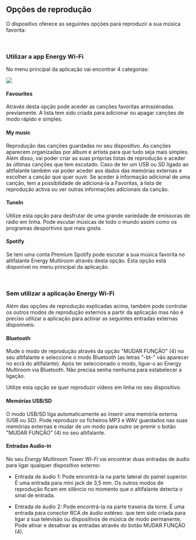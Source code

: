 ## Opções de reprodução
O dispositivo oferece as seguintes opções para reproduzir a sua música favorita:

<br/>

### Utilizar a app Energy Wi-Fi
No menu principal da aplicação vai encontrar 4 categorias:

![](http://static.energysistem.com/images/manuals/42677/56e83c069cf1e.jpg)

#### Favourites
Através desta opção pode aceder as canções favoritas armazenadas previamente. A lista tem sido criada para adicionar ou apagar canções de modo rápido e simples. 

#### My music
Reprodução das canções guardadas no seu dispositivo. As canções aparecem organizadas por álbum e artista para que tudo seja mais simples. Além disso, vai poder criar as suas próprias listas de reprodução e aceder às últimas canções que tem escutado. Caso de ter um USB ou SD ligado ao altifalante também vai poder aceder aos dados das memórias externas e escolher a canção que quer ouvir. Se aceder à informação adicional de uma canção, tem a possibilidade de adicioná-la a Favoritas, à lista de reprodução activa ou ver outras informações adicionais da canção.

#### TuneIn
Utilize esta opção para desfrutar de uma grande variedade de emissoras de rádio em linha. Pode escutar músicas de todo o mundo assim como os programas desportivos que mais gosta. 

#### Spotify
Se tem uma conta Premium Spotify pode escutar a sua música favorita no altifalante Energy Multiroom através desta opção. Esta opção está disponível no menu principal da aplicação. 

<br/>

### Sem utilizar a aplicação Energy Wi-Fi 
Além das opções de reprodução explicadas acima, também pode controlar os outros modos de reprodução externos a partir da aplicação mas não é preciso utilizar a aplicação para activar as seguintes entradas externas disponíveis:

#### Bluetooth
Mude o modo de reprodução através da opção "MUDAR FUNÇÃO" (4) no seu altifalante e seleccione o modo Bluetooth (as letras "-bt-" vão aparecer no ecrã do altifalante). Após ter seleccionado o modo, ligue-o ao Energy Multiroom via Bluetooth. Não precisa senha nenhuma para estabelecer a ligação.

Utilize esta opção se quer reproduzir vídeos em linha no seu dispositivo. 

#### Memórias USB/SD
O modo USB/SD liga automaticamente ao inserir uma memória externa (USB ou SD). Pode reproduzir os ficheiros MP3 e WAV guardados nas suas memórias externas e mudar de um modo para outro se premir o botão "MUDAR FUNÇÃO" (4) no seu altifalante.

#### Entradas Audio-in
No seu *Energy Multiroom Tower Wi-Fi* vai encontrar duas entradas de áudio para ligar qualquer dispositivo externo:

- Entrada de áudio 1: Pode encontrá-la na parte lateral do painel superior. É uma entrada para mini jack de 3,5 mm. Os outros modos de reprodução ficam em silêncio no momento que o altifalante detecta o sinal de entrada.

- Entrada de áudio 2: Pode encontrá-la na parte traseira da torre. É uma entrada para conector RCA de áudio estéreo. que tem sido criada para ligar a sua televisão ou dispositivos de música de modo permanente. Pode ativar e desativar as entradas através do botão MUDAR FUNÇÃO (4).

